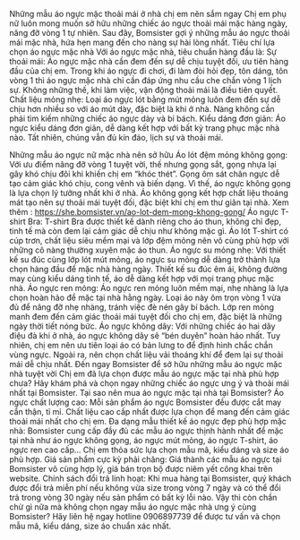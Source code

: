 Những mẫu áo ngực mặc thoải mái ở nhà chị em nên sắm ngay
Chị em phụ nữ luôn mong muốn sở hữu những chiếc áo ngực thoải mái mặc hàng ngày, nâng đỡ vòng 1 tự nhiên. Sau đây, Bomsister gợi ý những mẫu áo ngực thoải mái mặc nhà, hứa hẹn mang đến cho nàng sự hài lòng nhất.
Tiêu chí lựa chọn áo ngực mặc nhà
Với áo ngực mặc nhà, tiêu chuẩn hàng đầu là:
Sự thoải mái: Áo ngực mặc nhà cần đem đến sự dễ chịu tuyệt đối, ưu tiên hàng đầu của chị em. Trong khi áo ngực đi chơi, đi làm đòi hỏi đẹp, tôn dáng, tôn vòng 1 thì áo ngực mặc nhà chỉ cần đáp ứng nhu cầu che chắn vòng 1 lịch sự. Không những thế, khi làm việc, vận động thoải mái là điều tiên quyết.
Chất liệu mỏng nhẹ: Loại áo ngực lót bằng mút mỏng luôn đem đến sự dễ chịu hơn nhiều so với áo mút dày, đặc biệt là khi ở nhà. Nàng không cần phải tìm kiếm những chiếc áo ngực dày và bí bách.
Kiểu dáng đơn giản: Áo ngực kiểu dáng đơn giản, dễ dàng kết hợp với bất kỳ trang phục mặc nhà nào. Tất nhiên, chúng vẫn đủ kín đáo, lịch sự và thoải mái.

Những mẫu áo ngực nữ mặc nhà nên sở hữu
Áo lót đệm mỏng không gọng:
Với ưu điểm nâng đỡ vòng 1 tuyệt vời, thế nhưng gọng sắt, gọng nhựa lại gây khó chịu đôi khi khiến chị em “khóc thét”. Gọng ôm sát chân ngực dễ tạo cảm giác khó chịu, cong vênh và biến dạng.
Vì thế, áo ngực không gọng là lựa chọn lý tưởng nhất khi ở nhà. Áo không gọng kết hợp chất liệu thoáng mát tạo nên sự thoải mái tuyệt đối, đặc biệt khi chị em thư giãn tại nhà.
Xem thêm : https://she.bomsister.vn/ao-lot-dem-mong-khong-gong/
Áo ngực T-shirt Bra:
T-shirt Bra được thiết kế dành riêng cho áo thun, không chỉ đẹp, tinh tế mà còn đem lại cảm giác dễ chịu như không mặc gì. Áo lót T-shirt có cúp trơn, chất liệu siêu mềm mại và lớp đệm mỏng nên vô cùng phù hợp với những cô nàng thường xuyên mặc áo thun.
Áo ngực su mỏng nhẹ:
Với thiết kế su đúc cùng lớp lót mút mỏng, áo ngực su mỏng dễ dàng trở thành lựa chọn hàng đầu để mặc nhà hàng ngày. Thiết kế su đúc êm ái, không đường may cùng kiểu dáng tinh tế, áo dễ dàng kết hợp với mọi trang phục mặc nhà.
Áo ngực ren mỏng:
Áo ngực ren mỏng luôn mềm mại, nhẹ nhàng là lựa chọn hoàn hảo để mặc tại nhà hằng ngày. Loại áo này ôm trọn vòng 1 vừa đủ để nâng đỡ nhẹ nhàng, tránh việc đè nén gây bí bách.
Lớp ren mỏng manh đem đến cảm giác thoải mái tuyệt đối cho chị em, đặc biệt là những ngày thời tiết nóng bức.
Áo ngực không dây:
Với những chiếc áo hai dây điệu đà khi ở nhà, áo ngực không dây sẽ “bén duyên” hoàn hảo nhất. Tuy nhiên, chị em nên ưu tiên loại áo có bản lưng to để định hình chắc chắn vùng ngực.
Ngoài ra, nên chọn chất liệu vải thoáng khí để đem lại sự thoải mái dễ chịu nhất.
Đến ngay Bomsister để sở hữu những mẫu áo ngực mặc nhà tuyệt vời
Chị em đã lựa chọn được mẫu áo ngực mặc tại nhà phù hợp chưa? Hãy khám phá và chọn ngay những chiếc áo ngực ưng ý và thoải mái nhất tại Bomsister.
Tại sao nên mua áo ngực mặc tại nhà tại Bomsister?
Áo ngực chất lượng cao: Mỗi sản phẩm áo ngực Bomsister đều được cắt may cẩn thận, tỉ mỉ. Chất liệu cao cấp nhất được lựa chọn để mang đến cảm giác thoải mái nhất cho chị em.
Đa dạng mẫu thiết kế áo ngực đẹp phù hợp mặc nhà: Bomsister cung cấp đầy đủ các mẫu áo ngực thịnh hành nhất để mặc tại nhà như áo ngực không gọng, áo ngực mút mỏng, áo ngực T-shirt, áo ngực ren cao cấp… Chị em thỏa sức lựa chọn mẫu mã, kiểu dáng và size áo phù hợp.
Giá sản phẩm cực kỳ phải chăng: Giá thành các mẫu áo ngực tại Bomsister vô cùng hợp lý, giá bán trọn bộ được niêm yết công khai trên website.
Chính sách đổi trả linh hoạt: Khi mua hàng tại Bomsister, quý khách được đổi trả miễn phí nếu không vừa size trong vòng 7 ngày và có thể đổi trả trong vòng 30 ngày nếu sản phẩm có bất kỳ lỗi nào.
Vậy thì còn chần chừ gì nữa mà không chọn ngay mẫu áo ngực mặc nhà ưng ý cùng Bomsister? Hãy liên hệ ngay hotline 0906897739 để được tư vấn và chọn mẫu mã, kiểu dáng, size áo chuẩn xác nhất.

